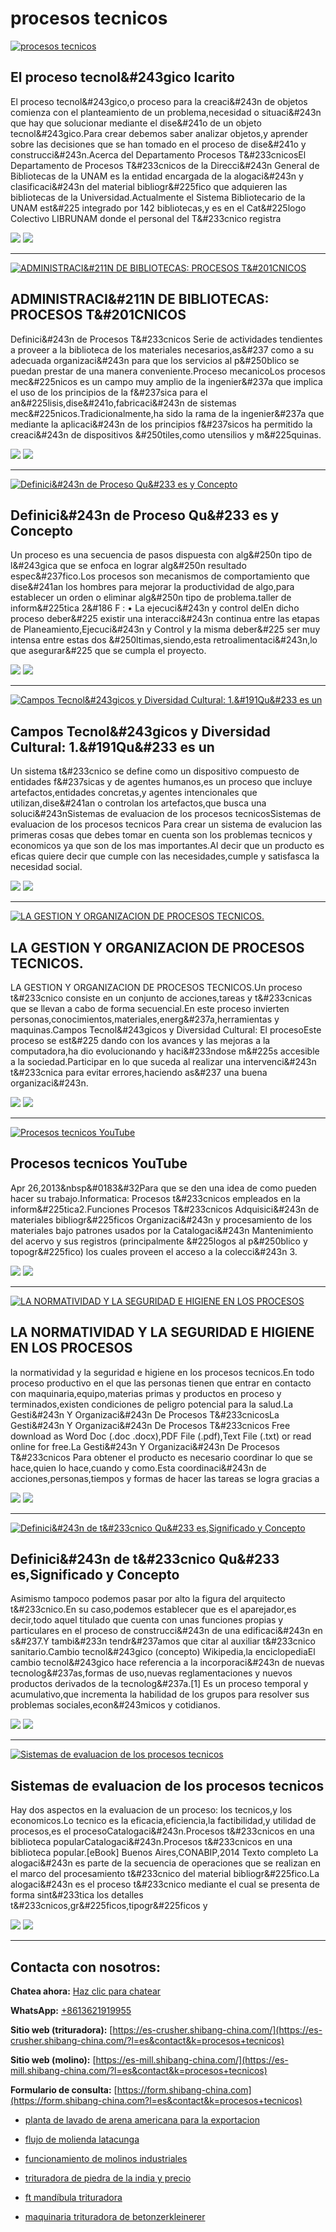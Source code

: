 # procesos tecnicos

<a href="https://swt.shibang-china.com/?l=es&img&k=procesos+tecnicos" target="_blank">![procesos tecnicos](http://static.shibang-china.com/all-800x300/1435.jpg)</a>

## El proceso tecnol&#243gico Icarito
El proceso tecnol&#243gico,o proceso para la creaci&#243n de objetos comienza con el planteamiento de un problema,necesidad o situaci&#243n que hay que solucionar mediante el dise&#241o de un objeto tecnol&#243gico.Para crear debemos saber analizar objetos,y aprender sobre las decisiones que se han tomado en el proceso de dise&#241o y construcci&#243n.Acerca del Departamento Procesos T&#233cnicosEl Departamento de Procesos T&#233cnicos de la Direcci&#243n General de Bibliotecas de la UNAM es la entidad encargada de la alogaci&#243n y clasificaci&#243n del material bibliogr&#225fico que adquieren las bibliotecas de la Universidad.Actualmente el Sistema Bibliotecario de la UNAM est&#225 integrado por 142 bibliotecas,y es en el Cat&#225logo Colectivo LIBRUNAM donde el personal del T&#233cnico registra


<a href="https://whatsapp.shibangsoft.com/WhatsApp.php" target="_blank" title="WhatsApp">![](http://static.shibang-china.com/icon/whatsapp.png)</a> <a href="https://swt.shibang-china.com/?l=es&icon&k=procesos+tecnicos" target="_blank">![](http://static.shibang-china.com/icon/chat-es.png)</a>

---

<a href="https://swt.shibang-china.com/?l=es&img&k=procesos+tecnicos" target="_blank">![ADMINISTRACI&#211N DE BIBLIOTECAS: PROCESOS T&#201CNICOS](http://static.shibang-china.com/all-800x300/214.jpg)</a>

## ADMINISTRACI&#211N DE BIBLIOTECAS: PROCESOS T&#201CNICOS
Definici&#243n de Procesos T&#233cnicos Serie de actividades tendientes a proveer a la biblioteca de los materiales necesarios,as&#237 como a su adecuada organizaci&#243n para que los servicios al p&#250blico se puedan prestar de una manera conveniente.Proceso mecanicoLos procesos mec&#225nicos es un campo muy amplio de la ingenier&#237a que implica el uso de los principios de la f&#237sica para el an&#225lisis,dise&#241o,fabricaci&#243n de sistemas mec&#225nicos.Tradicionalmente,ha sido la rama de la ingenier&#237a que mediante la aplicaci&#243n de los principios f&#237sicos ha permitido la creaci&#243n de dispositivos &#250tiles,como utensilios y m&#225quinas.


<a href="https://whatsapp.shibangsoft.com/WhatsApp.php" target="_blank" title="WhatsApp">![](http://static.shibang-china.com/icon/whatsapp.png)</a> <a href="https://swt.shibang-china.com/?l=es&icon&k=procesos+tecnicos" target="_blank">![](http://static.shibang-china.com/icon/chat-es.png)</a>

---

<a href="https://swt.shibang-china.com/?l=es&img&k=procesos+tecnicos" target="_blank">![Definici&#243n de Proceso Qu&#233 es y Concepto](http://static.shibang-china.com/all-800x300/568.jpg)</a>

## Definici&#243n de Proceso Qu&#233 es y Concepto
Un proceso es una secuencia de pasos dispuesta con alg&#250n tipo de l&#243gica que se enfoca en lograr alg&#250n resultado espec&#237fico.Los procesos son mecanismos de comportamiento que dise&#241an los hombres para mejorar la productividad de algo,para establecer un orden o eliminar alg&#250n tipo de problema.taller de inform&#225tica 2&#186 F : • La ejecuci&#243n y control delEn dicho proceso deber&#225 existir una interacci&#243n continua entre las etapas de Planeamiento,Ejecuci&#243n y Control y la misma deber&#225 ser muy intensa entre estas dos &#250ltimas,siendo,esta retroalimentaci&#243n,lo que asegurar&#225 que se cumpla el proyecto.


<a href="https://whatsapp.shibangsoft.com/WhatsApp.php" target="_blank" title="WhatsApp">![](http://static.shibang-china.com/icon/whatsapp.png)</a> <a href="https://swt.shibang-china.com/?l=es&icon&k=procesos+tecnicos" target="_blank">![](http://static.shibang-china.com/icon/chat-es.png)</a>

---

<a href="https://swt.shibang-china.com/?l=es&img&k=procesos+tecnicos" target="_blank">![Campos Tecnol&#243gicos y Diversidad Cultural: 1.&#191Qu&#233 es un](http://static.shibang-china.com/all-800x300/466.jpg)</a>

## Campos Tecnol&#243gicos y Diversidad Cultural: 1.&#191Qu&#233 es un
Un sistema t&#233cnico se define como un dispositivo compuesto de entidades f&#237sicas y de agentes humanos,es un proceso que incluye artefactos,entidades concretas,y agentes intencionales que utilizan,dise&#241an o controlan los artefactos,que busca una soluci&#243nSistemas de evaluacion de los procesos tecnicosSistemas de evaluacion de los procesos tecnicos Para crear un sistema de evalucion las primeras cosas que debes tomar en cuenta son los problemas tecnicos y economicos ya que son de los mas importantes.Al decir que un producto es eficas quiere decir que cumple con las necesidades,cumple y satisfasca la necesidad social.


<a href="https://whatsapp.shibangsoft.com/WhatsApp.php" target="_blank" title="WhatsApp">![](http://static.shibang-china.com/icon/whatsapp.png)</a> <a href="https://swt.shibang-china.com/?l=es&icon&k=procesos+tecnicos" target="_blank">![](http://static.shibang-china.com/icon/chat-es.png)</a>

---

<a href="https://swt.shibang-china.com/?l=es&img&k=procesos+tecnicos" target="_blank">![LA GESTION Y ORGANIZACION DE PROCESOS TECNICOS.](http://static.shibang-china.com/all-800x300/649.jpg)</a>

## LA GESTION Y ORGANIZACION DE PROCESOS TECNICOS.
LA GESTION Y ORGANIZACION DE PROCESOS TECNICOS.Un proceso t&#233cnico consiste en un conjunto de acciones,tareas y t&#233cnicas que se llevan a cabo de forma secuencial.En este proceso invierten personas,conocimientos,materiales,energ&#237a,herramientas y maquinas.Campos Tecnol&#243gicos y Diversidad Cultural: El procesoEste proceso se est&#225 dando con los avances y las mejoras a la computadora,ha dio evolucionando y haci&#233ndose m&#225s accesible a la sociedad.Participar en lo que suceda al realizar una intervenci&#243n t&#233cnica para evitar errores,haciendo as&#237 una buena organizaci&#243n.


<a href="https://whatsapp.shibangsoft.com/WhatsApp.php" target="_blank" title="WhatsApp">![](http://static.shibang-china.com/icon/whatsapp.png)</a> <a href="https://swt.shibang-china.com/?l=es&icon&k=procesos+tecnicos" target="_blank">![](http://static.shibang-china.com/icon/chat-es.png)</a>

---

<a href="https://swt.shibang-china.com/?l=es&img&k=procesos+tecnicos" target="_blank">![Procesos tecnicos YouTube](http://static.shibang-china.com/all-800x300/1132.jpg)</a>

## Procesos tecnicos YouTube
Apr 26,2013&nbsp&#0183&#32Para que se den una idea de como pueden hacer su trabajo.Informatica: Procesos t&#233cnicos empleados en la inform&#225tica2.Funciones Procesos T&#233cnicos Adquisici&#243n de materiales bibliogr&#225ficos Organizaci&#243n y procesamiento de los materiales bajo patrones usados por la Catalogaci&#243n Mantenimiento del acervo y sus registros (principalmente &#225logos al p&#250blico y topogr&#225fico) los cuales proveen el acceso a la colecci&#243n 3.


<a href="https://whatsapp.shibangsoft.com/WhatsApp.php" target="_blank" title="WhatsApp">![](http://static.shibang-china.com/icon/whatsapp.png)</a> <a href="https://swt.shibang-china.com/?l=es&icon&k=procesos+tecnicos" target="_blank">![](http://static.shibang-china.com/icon/chat-es.png)</a>

---

<a href="https://swt.shibang-china.com/?l=es&img&k=procesos+tecnicos" target="_blank">![LA NORMATIVIDAD Y LA SEGURIDAD E HIGIENE EN LOS PROCESOS](http://static.shibang-china.com/all-800x300/488.jpg)</a>

## LA NORMATIVIDAD Y LA SEGURIDAD E HIGIENE EN LOS PROCESOS
la normatividad y la seguridad e higiene en los procesos tecnicos.En todo proceso productivo en el que las personas tienen que entrar en contacto con maquinaria,equipo,materias primas y productos en proceso y terminados,existen condiciones de peligro potencial para la salud.La Gesti&#243n Y Organizaci&#243n De Procesos T&#233cnicosLa Gesti&#243n Y Organizaci&#243n De Procesos T&#233cnicos Free download as Word Doc (.doc .docx),PDF File (.pdf),Text File (.txt) or read online for free.La Gesti&#243n Y Organizaci&#243n De Procesos T&#233cnicos Para obtener el producto es necesario coordinar lo que se hace,quien lo hace,cuando y como.Esta coordinaci&#243n de acciones,personas,tiempos y formas de hacer las tareas se logra gracias a


<a href="https://whatsapp.shibangsoft.com/WhatsApp.php" target="_blank" title="WhatsApp">![](http://static.shibang-china.com/icon/whatsapp.png)</a> <a href="https://swt.shibang-china.com/?l=es&icon&k=procesos+tecnicos" target="_blank">![](http://static.shibang-china.com/icon/chat-es.png)</a>

---

<a href="https://swt.shibang-china.com/?l=es&img&k=procesos+tecnicos" target="_blank">![Definici&#243n de t&#233cnico Qu&#233 es,Significado y Concepto](http://static.shibang-china.com/all-800x300/733.jpg)</a>

## Definici&#243n de t&#233cnico Qu&#233 es,Significado y Concepto
Asimismo tampoco podemos pasar por alto la figura del arquitecto t&#233cnico.En su caso,podemos establecer que es el aparejador,es decir,todo aquel titulado que cuenta con unas funciones propias y particulares en el proceso de construcci&#243n de una edificaci&#243n en s&#237.Y tambi&#233n tendr&#237amos que citar al auxiliar t&#233cnico sanitario.Cambio tecnol&#243gico (concepto) Wikipedia,la enciclopediaEl cambio tecnol&#243gico hace referencia a la incorporaci&#243n de nuevas tecnolog&#237as,formas de uso,nuevas reglamentaciones y nuevos productos derivados de la tecnolog&#237a.[1] Es un proceso temporal y acumulativo,que incrementa la habilidad de los grupos para resolver sus problemas sociales,econ&#243micos y cotidianos.


<a href="https://whatsapp.shibangsoft.com/WhatsApp.php" target="_blank" title="WhatsApp">![](http://static.shibang-china.com/icon/whatsapp.png)</a> <a href="https://swt.shibang-china.com/?l=es&icon&k=procesos+tecnicos" target="_blank">![](http://static.shibang-china.com/icon/chat-es.png)</a>

---

<a href="https://swt.shibang-china.com/?l=es&img&k=procesos+tecnicos" target="_blank">![Sistemas de evaluacion de los procesos tecnicos](http://static.shibang-china.com/all-800x300/704.jpg)</a>

## Sistemas de evaluacion de los procesos tecnicos
Hay dos aspectos en la evaluacion de un proceso: los tecnicos,y los economicos.Lo tecnico es la eficacia,eficiencia,la factibilidad,y utilidad de procesos,es el procesoCatalogaci&#243n.Procesos t&#233cnicos en una biblioteca popularCatalogaci&#243n.Procesos t&#233cnicos en una biblioteca popular.[eBook] Buenos Aires,CONABIP,2014 Texto completo La alogaci&#243n es parte de la secuencia de operaciones que se realizan en el marco del procesamiento t&#233cnico del material bibliogr&#225fico.La alogaci&#243n es el proceso t&#233cnico mediante el cual se presenta de forma sint&#233tica los detalles t&#233cnicos,gr&#225ficos,tipogr&#225ficos y


<a href="https://whatsapp.shibangsoft.com/WhatsApp.php" target="_blank" title="WhatsApp">![](http://static.shibang-china.com/icon/whatsapp.png)</a> <a href="https://swt.shibang-china.com/?l=es&icon&k=procesos+tecnicos" target="_blank">![](http://static.shibang-china.com/icon/chat-es.png)</a>

---
## Contacta con nosotros:

**Chatea ahora:** [Haz clic para chatear](https://swt.shibang-china.com?l=es&contact&k=procesos+tecnicos)

**WhatsApp:**  [+8613621919955](https://whatsapp.shibangsoft.com/WhatsApp.php)

**Sitio web (trituradora):** [https://es-crusher.shibang-china.com/](https://es-crusher.shibang-china.com/?l=es&contact&k=procesos+tecnicos)

**Sitio web (molino):** [https://es-mill.shibang-china.com/](https://es-mill.shibang-china.com/?l=es&contact&k=procesos+tecnicos)

**Formulario de consulta:** [https://form.shibang-china.com](https://form.shibang-china.com?l=es&contact&k=procesos+tecnicos)

* [planta de lavado de arena americana para la exportacion](../92/planta%20de%20lavado%20de%20arena%20americana%20para%20la%20exportacion.md)

* [flujo de molienda latacunga](../90/flujo%20de%20molienda%20latacunga.md)

* [funcionamiento de molinos industriales](../92/funcionamiento%20de%20molinos%20industriales.md)

* [trituradora de piedra de la india y precio](../94/trituradora%20de%20piedra%20de%20la%20india%20y%20precio.md)

* [ft mandíbula trituradora](../87/ft%20mand%C3%ADbula%20trituradora.md)

* [maquinaria trituradora de betonzerkleinerer](../90/maquinaria%20trituradora%20de%20betonzerkleinerer.md)